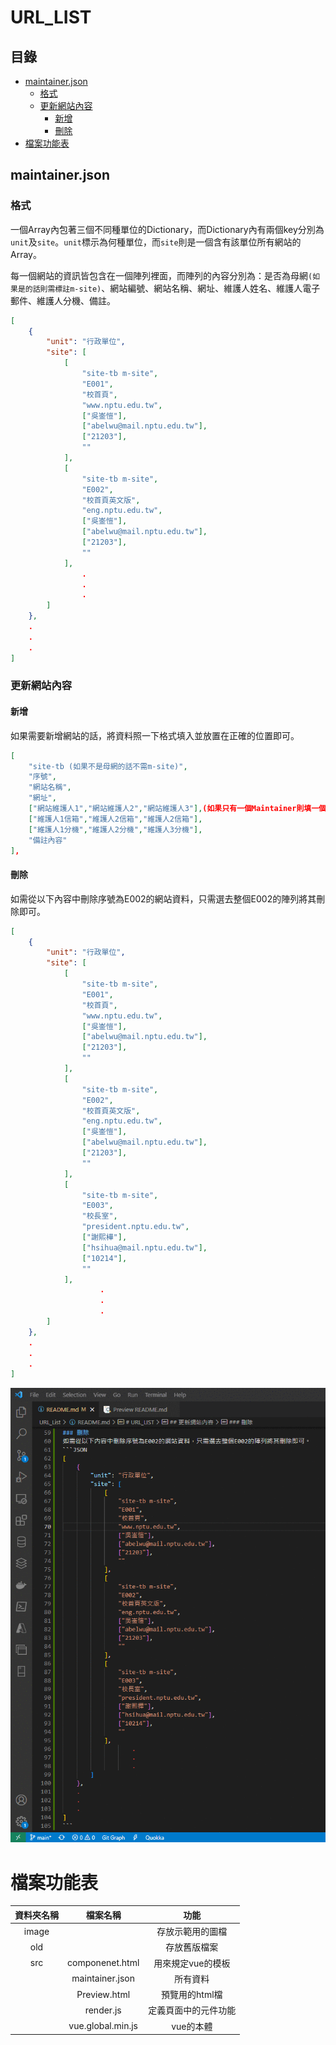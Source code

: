 # URL_LIST
## 目錄

* [maintainer.json](#maintainerjson)
    * [格式](#格式)
    * [更新網站內容](#更新網站內容)
        * [新增](#新增)
        * [刪除](#刪除)
* [檔案功能表](#檔案功能表)

## maintainer.json

### 格式

一個Array內包著三個不同種單位的Dictionary，而Dictionary內有兩個key分別為`unit`及`site`。`unit`標示為何種單位，而`site`則是一個含有該單位所有網站的Array。

每一個網站的資訊皆包含在一個陣列裡面，而陣列的內容分別為：是否為母網`(如果是的話則需標註m-site)`、網站編號、網站名稱、網址、維護人姓名、維護人電子郵件、維護人分機、備註。

```json
[
    {
        "unit": "行政單位",
        "site": [
            [
                "site-tb m-site",
                "E001",
                "校首頁",
                "www.nptu.edu.tw",
                ["吳崟愷"],
                ["abelwu@mail.nptu.edu.tw"],
                ["21203"],
                ""
            ],
            [
                "site-tb m-site",
                "E002",
                "校首頁英文版",
                "eng.nptu.edu.tw",
                ["吳崟愷"],
                ["abelwu@mail.nptu.edu.tw"],
                ["21203"],
                ""
            ],
                .
                .
                .
        ]
    },
    .
    .
    .
]
```
### 更新網站內容
#### 新增
如果需要新增網站的話，將資料照一下格式填入並放置在正確的位置即可。
```json
[
    "site-tb (如果不是母網的話不需m-site)",
    "序號",
    "網站名稱",
    "網址",
    ["網站維護人1","網站維護人2","網站維護人3"],(如果只有一個Maintainer則填一個即可)
    ["維護人1信箱","維護人2信箱","維護人2信箱"],
    ["維護人1分機","維護人2分機","維護人3分機"],
    "備註內容"
],
```
#### 刪除
如需從以下內容中刪除序號為E002的網站資料，只需選去整個E002的陣列將其刪除即可。
```JSON
[
    {
        "unit": "行政單位",
        "site": [
            [
                "site-tb m-site",
                "E001",
                "校首頁",
                "www.nptu.edu.tw",
                ["吳崟愷"],
                ["abelwu@mail.nptu.edu.tw"],
                ["21203"],
                ""
            ],
            [
                "site-tb m-site",
                "E002",
                "校首頁英文版",
                "eng.nptu.edu.tw",
                ["吳崟愷"],
                ["abelwu@mail.nptu.edu.tw"],
                ["21203"],
                ""
            ],
            [
                "site-tb m-site",
                "E003",
                "校長室",
                "president.nptu.edu.tw",
                ["謝熙樺"],
                ["hsihua@mail.nptu.edu.tw"],
                ["10214"],
                ""
            ],
                    .
                    .
                    .
        ]
    },
    .
    .
    .
]
```
![1](./image/images.gif)

# 檔案功能表
|資料夾名稱|檔案名稱|功能|
|:--:|:--:|:--:|
|image||存放示範用的圖檔|
|old||存放舊版檔案|
|src|componenet.html|用來規定vue的模板
||maintainer.json|所有資料
||Preview.html|預覽用的html檔
||render.js|定義頁面中的元件功能
||vue.global.min.js|vue的本體
